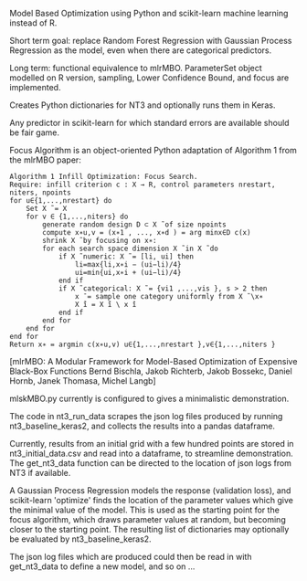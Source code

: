 Model Based Optimization using Python and scikit-learn machine learning instead of R. 

Short term goal: replace Random Forest Regression with Gaussian Process Regression as the model, even when there are categorical predictors. 

Long term: functional equivalence to mlrMBO.
ParameterSet object modelled on R version, sampling, Lower Confidence Bound, and focus are implemented.

Creates Python dictionaries for NT3 and optionally runs them in Keras.

Any predictor in scikit-learn for which standard errors are available should be fair game.


Focus Algorithm is an object-oriented Python adaptation of Algorithm 1 from the mlrMBO paper:

    Algorithm 1 Infill Optimization: Focus Search.
    Require: infill criterion c : X → R, control parameters nrestart, niters, npoints
    for u∈{1,...,nrestart} do 
        Set X ̃ = X
        for v ∈ {1,...,niters} do
            generate random design D ⊂ X ̃ of size npoints
            compute x∗u,v = (x∗1 , ..., x∗d ) = arg minx∈D c(x)
            shrink X ̃ by focusing on x∗:
            for each search space dimension X ̃ in X ̃ do
                if X ̃ numeric: X ̃ = [li, ui] then
                    li=max{li,x∗i − (ui−li)/4}
                    ui=min{ui,x∗i + (ui−li)/4}
                end if
                if X ̃ categorical: X ̃ = {vi1 ,...,vis }, s > 2 then
                    x ̄ = sample one category uniformly from X ̃ \x∗
                    X ̃i = X ̃i \ x ̄i
                end if 
            end for
        end for
    end for
    Return x∗ = argmin c(x∗u,v) u∈{1,...,nrestart },v∈{1,...,niters }


[mlrMBO: A Modular Framework for Model-Based Optimization of Expensive Black-Box Functions
Bernd Bischla, Jakob Richterb, Jakob Bossekc, Daniel Hornb, Janek Thomasa, Michel Langb]


mlskMBO.py currently is configured to gives a minimalistic demonstration.

The code in nt3_run_data scrapes the json log files produced by running nt3_baseline_keras2, and collects the results into a pandas dataframe.   

Currently, results from an initial grid with a few hundred points are stored in nt3_initial_data.csv and read into a dataframe, to streamline demonstration.  The get_nt3_data function can be directed to the location of json logs from NT3 if available.

A Gaussian Process Regression models the response (validation loss), and scikit-learn 'optimize' finds the location of the parameter values which give the minimal value of the model.  This is used as the starting point for the focus algorithm, which draws parameter values at random, but becoming closer to the starting point.  The resulting list of dictionaries may optionally be evaluated by nt3_baseline_keras2.

The json log files which are produced could then be read in with get_nt3_data to define a new model, and so on ... 
